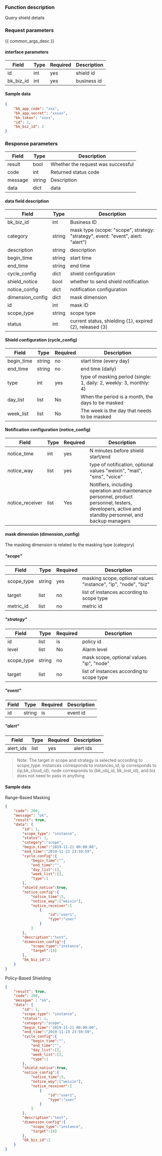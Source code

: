 ### Function description

Query shield details

### Request parameters

{{ common_args_desc }}

#### interface parameters

| Field | Type | Required | Description |
| --------- | ---- | ---- | ------ |
| id | int | yes | shield id |
| bk_biz_id | int | yes | business id |

#### Sample data

```json
{
    "bk_app_code": "xxx",
    "bk_app_secret": "xxxxx",
    "bk_token": "xxxx",
    "id": 1,
    "bk_biz_id": 2
}
```

### Response parameters

| Field | Type | Description |
| ------- | ------ | ------------ |
| result | bool | Whether the request was successful |
| code | int | Returned status code |
| message | string | Description |
| data | dict | data |

#### data field description

| Field | Type | Description |
| ---------------- | ------ | ------------------------------------------------------------ |
| bk_biz_id | int | Business ID |
| category | string | mask type (scope: "scope", strategy: "strategy", event: "event", alert: "alert") |
| description | string | description |
| begin_time | string | start time |
| end_time | string | end time |
| cycle_config | dict | shield configuration |
| shield_notice | bool | whether to send shield notification |
| notice_config | dict | notification configuration |
| dimension_config | dict | mask dimension |
| id | int | mask ID |
| scope_type | string | scope type |
| status | int | current status, shielding (1), expired (2), released (3) |

#### Shield configuration (cycle_config)

| Field | Type | Required | Description |
| ---------- | ------ | ---- | -------------------------------------------------- |
| begin_time | string | no | start time (every day) |
| end_time | string | no | end time (daily) |
|type | int | yes | type of masking period (single: 1, daily: 2, weekly: 3, monthly: 4) |
| day_list | list | No | When the period is a month, the days to be masked |
| week_list | list | No | The week is the day that needs to be masked |

#### Notification configuration (notice_config)

| Field | Type | Required | Description |
| --------------- | ---- | ---- | ------------------------------------------------------------ |
| notice_time | int | yes | N minutes before shield start/end |
| notice_way | list | yes | type of notification, optional values ​​"weixin", "mail", "sms", "voice" |
| notice_receiver | list | Yes | Notifiers, including operation and maintenance personnel, product personnel, testers, developers, active and standby personnel, and backup managers |

#### mask dimension (dimension_config)

The masking dimension is related to the masking type (category)

##### "scope"

| Field | Type | Required | Description |
| ---------- | ------ | ---- | --------------------------------------------- |
| scope_type | string | yes | masking scope, optional values ​​"instance", "ip", "node", "biz" |
| target | list | no | list of instances according to scope type |
| metric_id | list | no | metric id |

##### "strategy"

| Field | Type | Required | Description |
| ---------- | ------ | ---- | ---------------------------- |
| id | list | is | policy id |
| level | list | No | Alarm level |
| scope_type | string | no | mask scope, optional values ​​"ip", "node" |
| target | list | no | list of instances according to scope type |

##### "event"

| Field | Type | Required | Description |
| ---- | ------ | ---- | ------ |
| id | string | is | event id |

##### "alert"

| Field | Type | Required | Description |
| --------- | ---- | ---- | ------ |
| alert_ids | list | yes | alert ids |

> Note: The target in scope and strategy is selected according to scope_type. instances corresponds to instances_id, ip corresponds to {ip,bk_cloud_id}, node corresponds to {bk_obj_id, bk_inst_id}, and biz does not need to pass in anything

#### Sample data

Range-Based Masking

```json
{
    "code": 200,
    "message": "ok",
    "result": true,
    "data": {
        "id": 1,
        "scope_type": "instance",
        "status": 1,
        "category":"scope",
        "begin_time":"2019-11-21 00:00:00",
        "end_time":"2019-11-23 23:59:59",
        "cycle_config":{
            "begin_time":"",
            "end_time":"",
            "day_list":[],
            "week_list":[],
            "type":1
        },
        "shield_notice":true,
        "notice_config":{
            "notice_time":5,
            "notice_way":["weixin"],
            "notice_receiver":[
                {
                    "id":"user1",
                    "type":"user"
                }
            ]
        },
        "description":"test",
        "dimension_config":{
            "scope_type":"instance",
            "target":[8]
        },
        "bk_biz_id":2
    }
}

```

Policy-Based Shielding

```json
{
    "result": true,
    "code": 200,
    "messgae" : "ok",
    "data": {
        "id": 1,
        "scope_type": "instance",
        "status": 1,
        "category":"scope",
        "begin_time":"2019-11-21 00:00:00",
        "end_time":"2019-11-23 23:59:59",
        "cycle_config":{
            "begin_time":"",
            "end_time":"",
            "day_list":[],
            "week_list":[],
            "type":1
        },
        "shield_notice":true,
        "notice_config":{
            "notice_time":5,
            "notice_way":["weixin"],
            "notice_receiver":[
                {
                    "id":"user1",
                    "type":"user"
                }
            ]
        },
        "description":"test",
        "dimension_config":{
            "scope_type":"instance",
            "target":[8]
        },
        "bk_biz_id":2
    }
}
```
